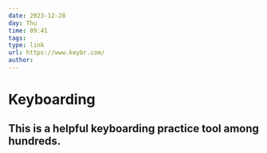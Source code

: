 ```yaml
---
date: 2023-12-28
day: Thu
time: 09:41
tags: 
type: link
url: https://www.keybr.com/
author:
---
```

# Keyboarding
## This is a helpful keyboarding practice tool among hundreds.